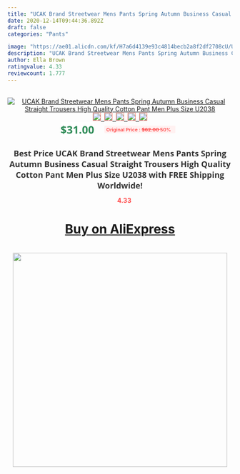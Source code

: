 ```yaml
---
title: "UCAK Brand Streetwear Mens Pants Spring Autumn Business Casual Straight Trousers High Quality Cotton Pant Men Plus Size U2038"
date: 2020-12-14T09:44:36.892Z
draft: false
categories: "Pants"

image: "https://ae01.alicdn.com/kf/H7a6d4139e93c4814becb2a8f2df2708cU/UCAK-Brand-Streetwear-Mens-Pants-Spring-Autumn-Business-Casual-Straight-Trousers-High-Quality-Cotton-Pant-Men.jpg"
description: "UCAK Brand Streetwear Mens Pants Spring Autumn Business Casual Straight Trousers High Quality Cotton Pant Men Plus Size U2038"
author: Ella Brown
ratingvalue: 4.33
reviewcount: 1.777
---
```

<br>
<div style="text-align: center;">
<a href="https://s.click.aliexpress.com/e/_Akmx7P" target="_blank" rel="nofollow noopener noreferrer"><img alt="UCAK Brand Streetwear Mens Pants Spring Autumn Business Casual Straight Trousers High Quality Cotton Pant Men Plus Size U2038" class="magnifier-image" src="https://ae01.alicdn.com/kf/H7a6d4139e93c4814becb2a8f2df2708cU/UCAK-Brand-Streetwear-Mens-Pants-Spring-Autumn-Business-Casual-Straight-Trousers-High-Quality-Cotton-Pant-Men.jpg_640x640.jpg">
<br>
<img style="border:1px solid salmon" src="https://ae01.alicdn.com/kf/H7a6d4139e93c4814becb2a8f2df2708cU/UCAK-Brand-Streetwear-Mens-Pants-Spring-Autumn-Business-Casual-Straight-Trousers-High-Quality-Cotton-Pant-Men.jpg_120x120.jpg">&nbsp;&nbsp;<img style="border:1px solid salmon" src="https://ae01.alicdn.com/kf/Hbdd3e4c6c35442c5bf8214687c7dc0efM/UCAK-Brand-Streetwear-Mens-Pants-Spring-Autumn-Business-Casual-Straight-Trousers-High-Quality-Cotton-Pant-Men.jpg_120x120.jpg">&nbsp;&nbsp;<img style="border:1px solid salmon" src="https://ae01.alicdn.com/kf/H7caa0e5075ee49a5bef21d8c98981b5c1/UCAK-Brand-Streetwear-Mens-Pants-Spring-Autumn-Business-Casual-Straight-Trousers-High-Quality-Cotton-Pant-Men.jpg_120x120.jpg">&nbsp;&nbsp;<img style="border:1px solid salmon" src="https://ae01.alicdn.com/kf/H1c7f264516304cb8977748d344ded9078/UCAK-Brand-Streetwear-Mens-Pants-Spring-Autumn-Business-Casual-Straight-Trousers-High-Quality-Cotton-Pant-Men.jpg_120x120.jpg">&nbsp;&nbsp;<img style="border:1px solid salmon" src="https://ae01.alicdn.com/kf/Ha1b9ddbb0db84846b89ba2e6fea1037be/UCAK-Brand-Streetwear-Mens-Pants-Spring-Autumn-Business-Casual-Straight-Trousers-High-Quality-Cotton-Pant-Men.jpg_120x120.jpg"></a></div><br0>
<div style="text-align: center;"><span style="background-color: white; border: 0px; box-sizing: border-box; color: seagreen; display: inline-block; font-family: &quot;open sans&quot; , &quot;arial&quot; , &quot;helvetica&quot; , sans-serif , &quot;heiti&quot;; font-size: 24px; font-stretch: inherit; font-weight: 700; line-height: inherit; margin: 0px 10px 0px 0px; padding: 0px; vertical-align: middle;">$31.00 </span>
<span style="background: rgb(255 , 241 , 241); border-radius: 3px; border: 0px; box-sizing: border-box; color: #ff4747; display: inline-block; font-family: inherit; font-size: 12px; font-stretch: inherit; font-style: inherit; font-variant: inherit; font-weight: 600; line-height: inherit; margin: 0px; padding: 2px 5px; transform: scale(0.9); vertical-align: middle;">Original Price : <b style="text-decoration: line-through;">$62.00 </b> 50%&nbsp;&nbsp;</span></div>
<h1 style="color: #333333; display: inline-block; font-family: &quot;open sans&quot; , &quot;arial&quot; , &quot;helvetica&quot; , sans-serif , &quot;heiti&quot;; font-size: 18px; font-stretch: inherit; font-weight: 700; text-align: center;">Best Price UCAK Brand Streetwear Mens Pants Spring Autumn Business Casual Straight Trousers High Quality Cotton Pant Men Plus Size U2038 with FREE Shipping Worldwide!</h1>
<div style="color: #ff4747; text-align: center;">
<img src="https://4.bp.blogspot.com/-M0ZcTcb-5uY/XleCXlxnR4I/AAAAAAAAAEc/OrjgMkXV1oMQFaCRZj5HQwOCBcu3w1FegCPcBGAYYCw/s1600/star.png" style="height: 15px;">&nbsp;<b>4.33</b></div>
<div class="button_cont" align="center"><a class="buynow_a" href="https://s.click.aliexpress.com/e/_Akmx7P" target="_blank" rel="nofollow noopener noreferrer"><H1>Buy on AliExpress</H1></a></div><br>
<div class="separator" style="clear: both; text-align: center;">
<img src="https://lh3.googleusercontent.com/-pTy5HemUv9M/XlePHvY0dAI/AAAAAAAAAE4/0nX5iRUoIWY8eMW9Dpxeirr157OZliDIgCLcBGAsYHQ/s1600/badge.gif" width="480">
</div>
